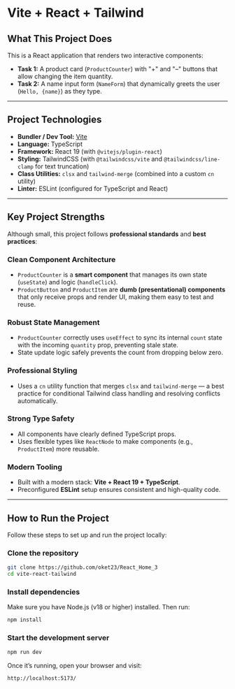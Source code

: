 # Vite + React + Tailwind

## What This Project Does

This is a React application that renders two interactive components:

- **Task 1:** A product card (`ProductCounter`) with "+" and "–" buttons that allow changing the item quantity.
- **Task 2:** A name input form (`NameForm`) that dynamically greets the user (`Hello, {name}`) as they type.

---

## Project Technologies

- **Bundler / Dev Tool:** [Vite](https://vitejs.dev/)
- **Language:** TypeScript
- **Framework:** React 19 (with `@vitejs/plugin-react`)
- **Styling:** TailwindCSS (with `@tailwindcss/vite` and `@tailwindcss/line-clamp` for text truncation)
- **Class Utilities:** `clsx` and `tailwind-merge` (combined into a custom `cn` utility)
- **Linter:** ESLint (configured for TypeScript and React)

---

## Key Project Strengths

Although small, this project follows **professional standards** and **best practices**:

### Clean Component Architecture
- `ProductCounter` is a **smart component** that manages its own state (`useState`) and logic (`handleClick`).
- `ProductButton` and `ProductItem` are **dumb (presentational) components** that only receive props and render UI, making them easy to test and reuse.

### Robust State Management
- `ProductCounter` correctly uses `useEffect` to sync its internal `count` state with the incoming `quantity` prop, preventing stale state.
- State update logic safely prevents the count from dropping below zero.

### Professional Styling
- Uses a `cn` utility function that merges `clsx` and `tailwind-merge` — a best practice for conditional Tailwind class handling and resolving conflicts automatically.

### Strong Type Safety
- All components have clearly defined TypeScript props.
- Uses flexible types like `ReactNode` to make components (e.g., `ProductItem`) more reusable.

### Modern Tooling
- Built with a modern stack: **Vite + React 19 + TypeScript**.
- Preconfigured **ESLint** setup ensures consistent and high-quality code.

---

## How to Run the Project

Follow these steps to set up and run the project locally:

### Clone the repository
```bash
git clone https://github.com/oket23/React_Home_3
cd vite-react-tailwind
```
### Install dependencies
Make sure you have Node.js (v18 or higher) installed.
Then run:
```bash
npm install
```

### Start the development server
```bash
npm run dev
```
Once it’s running, open your browser and visit:
```bash
http://localhost:5173/
```
